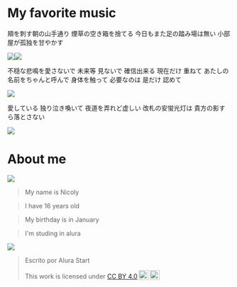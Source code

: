 
# My favorite music

頬を刺す朝の山手通り
煙草の空き箱を捨てる
今日もまた足の踏み場は無い
小部屋が孤独を甘やかす




![](https://media1.tenor.com/m/ZUsVS5Jm75UAAAAC/cute-stars.gif)![](https://media1.tenor.com/m/ZUsVS5Jm75UAAAAC/cute-stars.gif)





不穏な悲鳴を愛さないで
未来等 見ないで 確信出来る 現在だけ 重ねて
あたしの名前をちゃんと呼んで 身体を触って
必要なのは 是だけ 認めて

![](https://media1.tenor.com/m/bjida4t-W-IAAAAC/cute-ribbon.gif)




愛している 独り泣き喚いて
夜道を弄れど虚しい
改札の安蛍光灯は
貴方の影すら落とさない


![](https://media1.tenor.com/m/B-z5RTU-_nwAAAAC/aesthetic.gif)




# About me

![](https://media1.tenor.com/m/cbhDb1DZiLUAAAAC/pink.gif)

> My name is Nicoly


> I have 16 years old 


> My birthday is in January


> I'm studing in alura


![](https://media1.tenor.com/m/g_JSGA2xa9UAAAAC/bekind-discord.gif)

> Escrito por Alura Start
>
> <p xmlns:cc="http://creativecommons.org/ns#" >This work is licensed under <a href="https://creativecommons.org/licenses/by/4.0/?ref=chooser-v1" target="_blank" rel="license noopener noreferrer" style="display:inline-block;">CC BY 4.0<img style="height:22px!important;margin-left:3px;vertical-align:text-bottom;" src="https://mirrors.creativecommons.org/presskit/icons/cc.svg?ref=chooser-v1" alt=""><img style="height:22px!important;margin-left:3px;vertical-align:text-bottom;" src="https://mirrors.creativecommons.org/presskit/icons/by.svg?ref=chooser-v1" alt=""></a></p>
